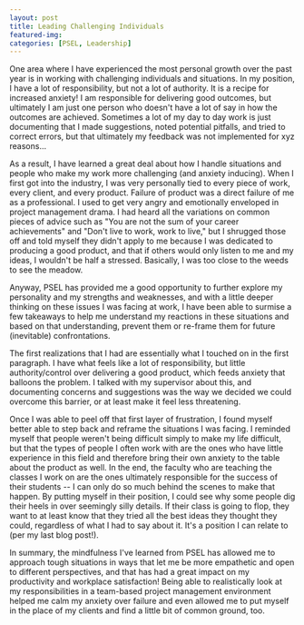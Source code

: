 ```yaml
---
layout: post
title: Leading Challenging Individuals 
featured-img: 
categories: [PSEL, Leadership]
---
```

One area where I have experienced the most personal growth over the past year is in working with challenging individuals and situations. In my position, I have a lot of responsibility, but not a lot of authority. It is a recipe for increased anxiety! I am responsible for delivering good outcomes, but ultimately I am just one person who doesn't have a lot of say in how the outcomes are achieved. Sometimes a lot of my day to day work is just documenting that I made suggestions, noted potential pitfalls, and tried to correct errors, but that ultimately my feedback was not implemented for xyz reasons...

As a result, I have learned a great deal about how I handle situations and people who make my work more challenging (and anxiety inducing). When I first got into the industry, I was very personally tied to every piece of work, every client, and every product. Failure of product was a direct failure of me as a professional. I used to get very angry and emotionally enveloped in project management drama. I had heard all the variations on common pieces of advice such as "You are not the sum of your career achievements" and "Don't live to work, work to live," but I shrugged those off and told myself they didn't apply to me because I was dedicated to producing a good product, and that if others would only listen to me and my ideas, I wouldn't be half a stressed. Basically, I was too close to the weeds to see the meadow.

Anyway, PSEL has provided me a good opportunity to further explore my personality and my strengths and weaknesses, and with a little deeper thinking on these issues I was facing at work, I have been able to surmise a few takeaways to help me understand my reactions in these situations and based on that understanding, prevent them or re-frame them for future (inevitable) confrontations.

The first realizations that I had are essentially what I touched on in the first paragraph. I have what feels like a lot of responsibility, but little authority/control over delivering a good product, which feeds anxiety that balloons the problem. I talked with my supervisor about this, and documenting concerns and suggestions was the way we decided we could overcome this barrier, or at least make it feel less threatening.

Once I was able to peel off that first layer of frustration, I found myself better able to step back and reframe the situations I was facing. I reminded myself that people weren't being difficult simply to make my life difficult, but that the types of people I often work with are the ones who have little experience in this field and therefore bring their own anxiety to the table about the product as well. In the end, the faculty who are teaching the classes I work on are the ones ultimately responsible for the success of their students -- I can only do so much behind the scenes to make that happen. By putting myself in their position, I could see why some people dig their heels in over seemingly silly details. If their class is going to flop, they want to at least know that they tried all the best ideas they thought they could, regardless of what I had to say about it. It's a position I can relate to (per my last blog post!).

In summary, the mindfulness I've learned from PSEL has allowed me to approach tough situations in ways that let me be more empathetic and open to different perspectives, and that has had a great impact on my productivity and workplace satisfaction! Being able to realistically look at my responsibilities in a team-based project management environment helped me calm my anxiety over failure and even allowed me to put myself in the place of my clients and find a little bit of common ground, too.
